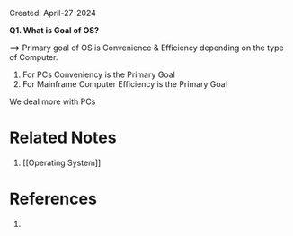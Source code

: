 Created: April-27-2024

**Q1. What is Goal of OS?**

$\implies$ Primary goal of OS is Convenience & Efficiency depending on the type of Computer.

1. For PCs Conveniency is the Primary Goal
2. For Mainframe Computer Efficiency is the Primary Goal

We deal more with PCs

# Related Notes

1. [[Operating System]]
# References

1. 